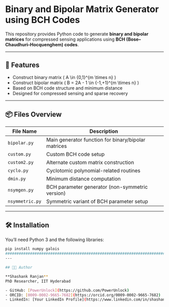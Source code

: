 # Binary and Bipolar Matrix Generator using BCH Codes

This repository provides Python code to generate **binary and bipolar matrices** for compressed sensing applications using **BCH (Bose–Chaudhuri–Hocquenghem) codes**.

---

## 📌 Features

- Construct binary matrix \( A \in \{0,1\}^{m \times n} \)
- Construct bipolar matrix \( B = 2A - 1 \in \{-1,+1\}^{m \times n} \)
- Based on BCH code structure and minimum distance
- Designed for compressed sensing and sparse recovery

---

## 📦 Files Overview

| File Name       | Description                                      |
|----------------|--------------------------------------------------|
| `bipolar.py`    | Main generator function for binary/bipolar matrices |
| `custom.py`     | Custom BCH code setup                            |
| `custom2.py`    | Alternate custom matrix construction             |
| `cyclo.py`      | Cyclotomic polynomial-related routines           |
| `dmin.py`       | Minimum distance computation                     |
| `nsymgen.py`    | BCH parameter generator (non-symmetric version) |
| `nsymmetric.py` | Symmetric variant of BCH parameter setup        |

---

## 🛠 Installation

You’ll need Python 3 and the following libraries:

```bash
pip install numpy galois
####################################################################################################
---

## 👨‍💻 Author

**Shashank Ranjan**  
PhD Researcher, IIT Hyderabad  

- GitHub: [PowerUnlock](https://github.com/PowerUnlock)  
- ORCID: [0009-0002-9665-7682](https://orcid.org/0009-0002-9665-7682)  
- LinkedIn: [Your LinkedIn Profile](https://www.linkedin.com/in/shashank-ranjan-bb3195102/)
